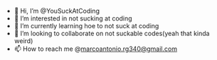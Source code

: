 - 👋 Hi, I’m @YouSuckAtCoding
- 👀 I’m interested in not sucking at coding
- 🌱 I’m currently learning hoe to not suck at coding
- 💞️ I’m looking to collaborate on not suckable codes(yeah that kinda weird)
- 📫 How to reach me @marcoantonio.rg340@gmail.com

<!---
YouSuckAtCoding/YouSuckAtCoding is a ✨ special ✨ repository because its `README.md` (this file) appears on your GitHub profile.
You can click the Preview link to take a look at your changes.
--->

